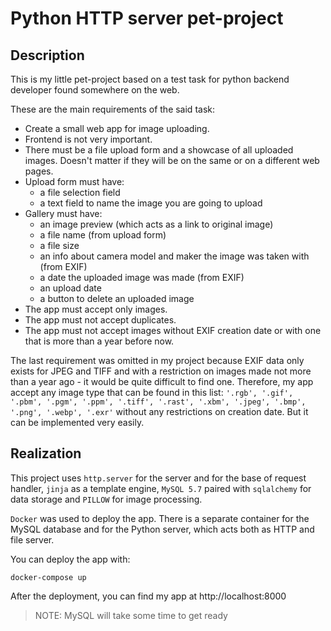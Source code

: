 # Python HTTP server pet-project

## Description

This is my little pet-project based on a test task for python backend developer found somewhere on the web.

These are the main requirements of the said task:
- Create a small web app for image uploading.
- Frontend is not very important. 
- There must be a file upload form and a showcase of all uploaded images. Doesn't matter if they will be on the same or on a different web pages.
- Upload form must have:
    - a file selection field
    - a text field to name the image you are going to upload
- Gallery must have:
    - an image preview (which acts as a link to original image)
    - a file name (from upload form)
    - a file size
    - an info about camera model and maker the image was taken with (from EXIF)
    - a date the uploaded image was made (from EXIF)
    - an upload date
    - a button to delete an uploaded image
- The app must accept only images.
- The app must not accept duplicates.
- The app must not accept images without EXIF creation date or with one that is more than a year before now.

The last requirement was omitted in my project because EXIF data only exists for JPEG and TIFF and with a restriction on images made not more than a year ago - it would be quite difficult to find one. Therefore, my app accept any image type that can be found in this list: `'.rgb', '.gif', '.pbm', '.pgm', '.ppm', '.tiff', '.rast', '.xbm', '.jpeg', '.bmp', '.png', '.webp', '.exr'` without any restrictions on creation date. But it can be implemented very easily.

## Realization

This project uses `http.server` for the server and for the base of request handler, `jinja` as a template engine, `MySQL 5.7` paired with `sqlalchemy` for data storage and `PILLOW` for image processing. 

`Docker` was used to deploy the app. There is a separate container for the MySQL database and for the Python server, which acts both as HTTP and file server.

You can deploy the app with:
```
docker-compose up
```

After the deployment, you can find my app at http://localhost:8000

> NOTE: MySQL will take some time to get ready